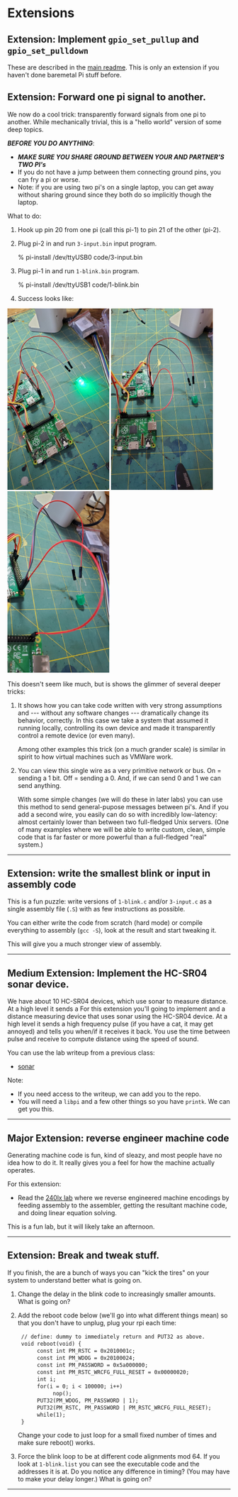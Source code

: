 # Extensions

## Extension: Implement `gpio_set_pullup` and `gpio_set_pulldown`

These are described in the [main readme](README.md). This is only an extension
if you haven't done baremetal Pi stuff before.

## Extension: Forward one pi signal to another.

We now do a cool trick: transparently forward signals from one pi to
another. While mechanically trivial, this is a "hello world" version of
some deep topics.

**_BEFORE YOU DO ANYTHING_**:

- **_MAKE SURE YOU SHARE GROUND BETWEEN YOUR AND PARTNER'S TWO PI's_**
- If you do not have a jump between them connecting ground pins,
  you can fry a pi or worse.
- Note: if you are using two pi's on a single laptop, you can
  get away without sharing ground since they both do so implicitly
  though the laptop.

What to do:

1.  Hook up pin 20 from one pi (call this pi-1) to pin 21 of the other
    (pi-2).

2.  Plug pi-2 in and run `3-input.bin` input program.

    % pi-install /dev/ttyUSB0 code/3-input.bin

3.  Plug pi-1 in and run `1-blink.bin` program.

    % pi-install /dev/ttyUSB1 code/1-blink.bin

4.  Success looks like:
<p float="left">
  <img src="images/part3-succ-on.jpg" width="230" />
  <img src="images/part3-succ-off.jpg" width="230" />
  <img src="images/part3-succ-close.jpg" width="230" />
</p>

This doesn't seem like much, but is shows the glimmer of several deeper
tricks:

1.  It shows how you can take code written with very strong assumptions
    and --- without any software changes --- dramatically change
    its behavior, correctly. In this case we take a system that
    assumed it running locally, controlling its own device and made
    it transparently control a remote device (or even many).

    Among other examples this trick (on a much grander scale) is similar
    in spirit to how virtual machines such as VMWare work.

2.  You can view this single wire as a very primitive network or bus.
    On = sending a 1 bit. Off = sending a 0. And, if we can send 0
    and 1 we can send anything.

    With some simple changes (we will do these in later labs) you
    can use this method to send general-pupose messages between pi's.
    And if you add a second wire, you easily can do so with incredibly
    low-latency: almost certainly lower than between two full-fledged
    Unix servers. (One of many examples where we will be able to write
    custom, clean, simple code that is far faster or more powerful
    than a full-fledged "real" system.)

---

## Extension: write the smallest blink or input in assembly code

This is a fun puzzle: write versions of `1-blink.c` and/or `3-input.c`
as a single assembly file (`.S`) with as few instructions as possible.

You can either write the code from scratch (hard mode) or compile
everything to assembly (`gcc -S`), look at the result and start
tweaking it.

This will give you a much stronger view of assembly.

---

## Medium Extension: Implement the HC-SR04 sonar device.

We have about 10 HC-SR04 devices, which use sonar to measure distance.
At a high level it sends a For this extension you'll going to implement
and a distance measuring device that uses sonar using the HC-SR04 device.
At a high level it sends a high frequency pulse (if you have a cat, it may
get annoyed) and tells you when/if it receives it back. You use the time
between pulse and receive to compute distance using the speed of sound.

You can use the lab writeup from a previous class:

- [sonar](https://github.com/dddrrreee/cs49n-21aut/tree/main/labs/3-sonar)

Note:

- If you need access to the writeup, we can add you to the repo.
- You will need a `libpi` and a few other things so you have `printk`.
  We can get you this.

---

## Major Extension: reverse engineer machine code

Generating machine code is fun, kind of sleazy, and most people have
no idea how to do it. It really gives you a feel for how the machine
actually operates.

For this extension:

- Read the [240lx lab](https://github.com/dddrrreee/cs240lx-22spr/tree/main/labs/1-dynamic-code-gen)
  where we reverse engineered machine encodings by feeding assembly to
  the assembler, getting the resultant machine code, and doing linear
  equation solving.

This is a fun lab, but it will likely take an afternoon.

---

## Extension: Break and tweak stuff.

If you finish, the are a bunch of ways you can "kick the tires" on your
system to understand better what is going on.

1.  Change the delay in the blink code to increasingly smaller amounts.
    What is going on?

2.  Add the reboot code below (we'll go into what different things mean)
    so that you don't have to unplug, plug your rpi each time:

         // define: dummy to immediately return and PUT32 as above.
         void reboot(void) {
              const int PM_RSTC = 0x2010001c;
              const int PM_WDOG = 0x20100024;
              const int PM_PASSWORD = 0x5a000000;
              const int PM_RSTC_WRCFG_FULL_RESET = 0x00000020;
              int i;
              for(i = 0; i < 100000; i++)
                   nop();
              PUT32(PM_WDOG, PM_PASSWORD | 1);
              PUT32(PM_RSTC, PM_PASSWORD | PM_RSTC_WRCFG_FULL_RESET);
              while(1);
         }

    Change your code to just loop for a small fixed number of times and make
    sure reboot() works.

3.  Force the blink loop to be at different code alignments mod 64.
    If you look at `1-blink.list` you can see the executable code and
    the addresses it is at. Do you notice any difference in timing?
    (You may have to make your delay longer.) What is going on?

---
